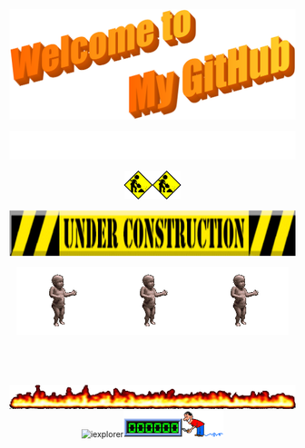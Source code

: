 <div align="center">
  <img src="https://github.com/carlosrivera/carlosrivera/blob/master/assets/welcome.svg" style="max-width: 100%;" alt="Welcome to my Github Profile" />
  <br />
  <br />
  <img height="50" alt="My Name is Carlos Rivera and I'm a ML Developer" src="https://raw.githubusercontent.com/carlosrivera/carlosrivera/master/assets/text.svg" />
  <br />
  <br />
  <img height="50" alt="Under Construction" src="https://raw.githubusercontent.com/carlosrivera/carlosrivera/master/assets/construction.gif" /><img height="50" alt="Under Construction" src="https://raw.githubusercontent.com/carlosrivera/carlosrivera/master/assets/construction.gif" />
  <br />
  <br />
  <img height="80" alt="Under Construction" src="https://raw.githubusercontent.com/carlosrivera/carlosrivera/master/assets/underconstruction.gif" />
  <br />
  <br />
  <img alt="Baby" src="https://raw.githubusercontent.com/carlosrivera/carlosrivera/master/assets/dancing_baby.gif" /><img alt="Baby" src="https://raw.githubusercontent.com/carlosrivera/carlosrivera/master/assets/dancing_baby.gif" /><img alt="Baby" src="https://raw.githubusercontent.com/carlosrivera/carlosrivera/master/assets/dancing_baby.gif" />
  <br />
  <br />
  <br />
  <br />
  <br />
  <br />
  <img alt="Under Construction" src="https://raw.githubusercontent.com/carlosrivera/carlosrivera/master/assets/flamingline.gif" />
  <br />
  <img alt="iexplorer" src="https://raw.githubusercontent.com/carlosrivera/carlosrivera/master/assets/fiexplorer.gif" /><img alt="Counter" src="https://raw.githubusercontent.com/carlosrivera/carlosrivera/master/assets/counter.gif" />
</div>

<!--
**carlosrivera/carlosrivera** is a ✨ _special_ ✨ repository because its `README.md` (this file) appears on your GitHub profile.

Here are some ideas to get you started:

- 🔭 I’m currently working on ...
- 🌱 I’m currently learning ...
- 👯 I’m looking to collaborate on ...
- 🤔 I’m looking for help with ...
- 💬 Ask me about ...
- 📫 How to reach me: ...
- 😄 Pronouns: ...
- ⚡ Fun fact: ...
-->
